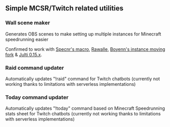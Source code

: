 ## Simple MCSR/Twitch related utilities

### Wall scene maker
Generates OBS scenes to make setting up multiple instances for Minecraft speedrunning easier

Confirmed to work with [Specnr's macro](https://github.com/Specnr/MultiResetWall), [Rawalle](https://github.com/joe-ldp/Rawalle), [Boyenn's instance moving fork](https://github.com/dev-boyenn/MultiResetWall/tree/dev) & [Julti 0.15.x](https://github.com/DuncanRuns/Julti).

### Raid command updater
Automatically updates "!raid" command for Twitch chatbots (currently not working thanks to limitations with serverless implementations)

### Today command updater
Automatically updates "!today" command based on Minecraft Speedrunning stats sheet for Twitch chatbots (currently not working thanks to limitations with serverless implementations)

